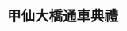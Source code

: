 ---
title: '甲仙大橋通車典禮'
type: '大型頂棚'
pictures: '["https://raw.githubusercontent.com/chyushya/cms-content/main/content/resources/images/1648677316495-1188-849-pic-1.jpg"]'
---